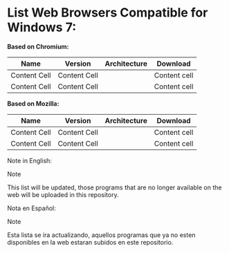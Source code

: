 # List Web Browsers Compatible for Windows 7:

**Based on Chromium:**

| Name          | Version       | Architecture  | Download
| ------------- | ------------- | ------------- | -------------
| Content Cell  | Content Cell  |               | Content cell               
| Content Cell  | Content Cell  |               | Content cell

**Based on Mozilla:**

| Name          | Version       | Architecture  | Download
| ------------- | ------------- | ------------- | -------------
| Content Cell  | Content Cell  |               | Content cell               
| Content Cell  | Content Cell  |               | Content cell

Note in English:
> [!NOTE]
> This list will be updated, those programs that are no longer available on the web will be uploaded in this repository.

Nota en Español:
> [!NOTE]
> Esta lista se ira actualizando, aquellos programas que ya no esten disponibles en la web estaran subidos en este repositorio.
